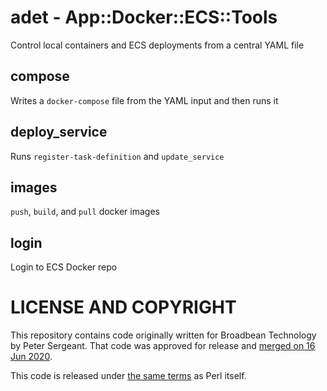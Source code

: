 
# adet - App::Docker::ECS::Tools

Control local containers and ECS deployments from a central YAML file

## compose

Writes a `docker-compose` file from the YAML input and then runs it

## deploy_service

Runs `register-task-definition` and `update_service`

## images

`push`, `build`, and `pull` docker images


## login

Login to ECS Docker repo

# LICENSE AND COPYRIGHT

This repository contains code originally written for Broadbean Technology
by Peter Sergeant. That code was approved for release and [merged on 16 Jun
2020](https://github.com/pjlsergeant/adet/pull/1).

This code is released under [the same terms](https://dev.perl.org/licenses/)
as Perl itself.
